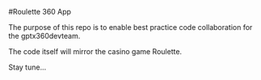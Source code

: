 #Roulette 360 App

The purpose of this repo is to enable best practice code collaboration for the gptx360devteam.

The code itself will mirror the casino game Roulette.

Stay tune...
